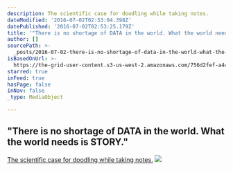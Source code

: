 ```yaml
---
description: The scientific case for doodling while taking notes.
dateModified: '2016-07-02T02:53:04.398Z'
datePublished: '2016-07-02T02:53:25.179Z'
title: '"There is no shortage of DATA in the world. What the world needs is STORY."'
author: []
sourcePath: >-
  _posts/2016-07-02-there-is-no-shortage-of-data-in-the-world-what-the-world-n.md
isBasedOnUrl: >-
  https://the-grid-user-content.s3-us-west-2.amazonaws.com/756d2fef-a44b-40d4-ab10-2e17e638e444.png
starred: true
inFeed: true
hasPage: false
inNav: false
_type: MediaObject

---
```

## "There is no shortage of DATA in the world. What the world needs is STORY."

[The scientific case for doodling while taking notes.][0]
![](https://the-grid-user-content.s3-us-west-2.amazonaws.com/fa0a0e28-9c1f-4b8c-97e4-690e89ece3dc.png)

[0]: http://qz.com/676557/the-scientific-case-for-doodling-while-taking-notes/ "The scientific case for doodling while taking notes. "